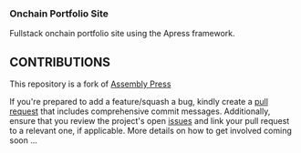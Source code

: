 
### Onchain Portfolio Site

Fullstack onchain portfolio site using the Apress framework. 

## CONTRIBUTIONS

This repository is a fork of [Assembly Press](https://github.com/public-assembly/assembly-press/)

If you're prepared to add a feature/squash a bug, kindly create a [pull request](https://github.com/public-assembly/assembly-press/pulls) that includes comprehensive commit messages. Additionally, ensure that you review the project's open [issues](https://github.com/public-assembly/assembly-press/issues) and link your pull request to a relevant one, if applicable. More details on how to get involved coming soon ...
